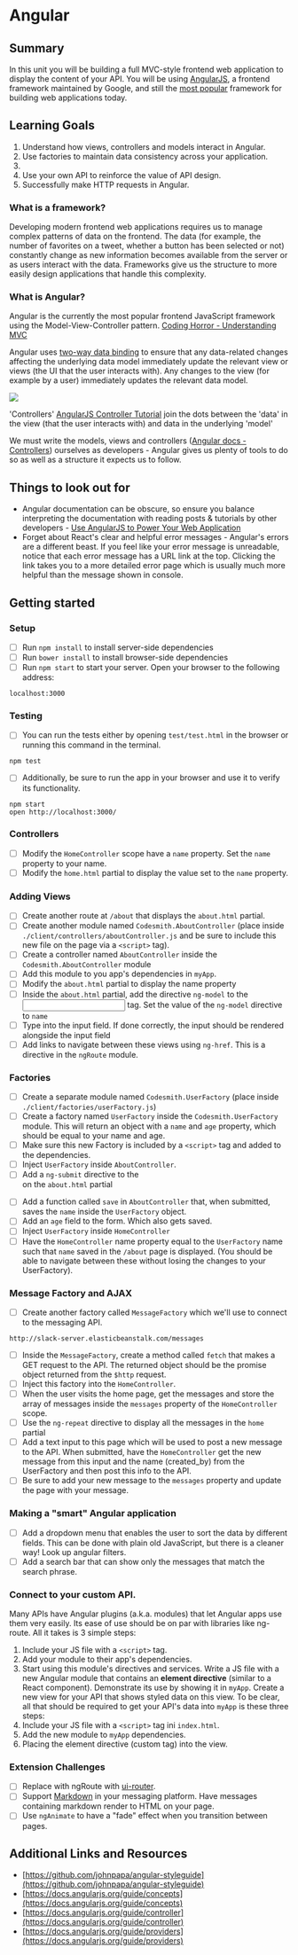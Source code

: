 # Angular

## Summary

In this unit you will be building a full MVC-style frontend web application to display the content of your API. You will be using [AngularJS](https://angularjs.org/), a frontend framework maintained by Google, and still the [most popular](https://www.airpair.com/js/javascript-framework-comparison) framework for building web applications today.

## Learning Goals

1. Understand how views, controllers and models interact in Angular.
2. Use factories to maintain data consistency across your application.
3. 
4. Use your own API to reinforce the value of API design.
5. Successfully make HTTP requests in Angular.

### What is a framework?

Developing modern frontend web applications requires us to manage complex patterns of data on the frontend. The data (for example, the number of favorites on a tweet, whether a button has been selected or not) constantly change as new information becomes available from the server or as users interact with the data. Frameworks give us the structure to more easily design applications that handle this complexity. 

### What is Angular?

Angular is the currently the most popular frontend JavaScript framework using the Model-View-Controller pattern. [Coding Horror - Understanding MVC](http://blog.codinghorror.com/understanding-model-view-controller/)

Angular uses [two-way data binding](https://docs.angularjs.org/tutorial/step_04) to ensure that any data-related changes affecting the underlying data model immediately update the relevant view or views (the UI that the user interacts with). Any changes to the view (for example by a user) immediately updates the relevant data model. 

![](https://www.dropbox.com/s/lj2013fj1e8c213/Screenshot%202015-10-26%2008.09.55.png?dl=1)

'Controllers' [AngularJS Controller Tutorial](http://viralpatel.net/blogs/angularjs-controller-tutorial/) join the dots between the 'data' in the view (that the user interacts with) and data in the underlying 'model'

We must write the models, views and controllers ([Angular docs - Controllers](https://docs.angularjs.org/guide/controller)) ourselves as developers - Angular gives us plenty of tools to do so as well as a structure it expects us to follow.

## Things to look out for

* Angular documentation can be obscure, so ensure you balance interpreting the documentation with reading posts & tutorials by other developers - [Use AngularJS to Power Your Web Application](http://www.yearofmoo.com/2012/08/use-angularjs-to-power-your-web-application.html)
* Forget about React's clear and helpful error messages - Angular's errors are a different beast. If you feel like your error message is unreadable, notice that each error message has a URL link at the top. Clicking the link takes you to a more detailed error page which is usually much more helpful than the message shown in console.

## Getting started

### Setup

- [ ] Run `npm install` to install server-side dependencies
- [ ] Run `bower install` to install browser-side dependencies
- [ ] Run `npm start` to start your server. Open your browser to the following address:
```
localhost:3000
```

### Testing
- [ ] You can run the tests either by opening `test/test.html` in the browser or running this command in the terminal.
```
npm test
```
- [ ] Additionally, be sure to run the app in your browser and use it to verify its functionality.
```
npm start
open http://localhost:3000/
```

### Controllers
- [ ] Modify the `HomeController` scope have a `name` property. Set the `name` property to your name.
- [ ] Modify the `home.html` partial to display the value set to the `name` property.

### Adding Views
- [ ] Create another route at `/about` that displays the `about.html` partial.
- [ ] Create another module named `Codesmith.AboutController` (place inside `./client/controllers/aboutController.js` and be sure to include this new file on the page via a `<script>` tag).
- [ ] Create a controller named `AboutController` inside the `Codesmith.AboutController` module
- [ ] Add this module to you app's dependencies in `myApp`.
- [ ] Modify the `about.html` partial to display the name property
- [ ] Inside the `about.html` partial, add the directive `ng-model` to the <input> tag. Set the value of the `ng-model` directive to `name`
- [ ] Type into the input field. If done correctly, the input should be rendered alongside the input field
- [ ] Add links to navigate between these views using `ng-href`. This is a directive in the `ngRoute` module.

### Factories
- [ ] Create a separate module named `Codesmith.UserFactory` (place inside `./client/factories/userFactory.js`)
- [ ] Create a factory named `UserFactory` inside the `Codesmith.UserFactory` module. This will return an object with a `name` and `age` property, which should be equal to your name and age.
- [ ] Make sure this new Factory is included by a `<script>` tag and added to the dependencies.
- [ ] Inject `UserFactory` inside `AboutController`.
- [ ] Add a `ng-submit` directive to the <form> on the `about.html` partial
- [ ] Add a function called `save` in `AboutController` that, when submitted, saves the `name` inside the `UserFactory` object.
- [ ] Add an `age` field to the form. Which also gets saved.
- [ ] Inject `UserFactory` inside `HomeController`
- [ ] Have the `HomeController` name property equal to the `UserFactory` name such that `name` saved in the `/about` page is displayed. (You should be able to navigate between these without losing the changes to your UserFactory).

### Message Factory and AJAX
- [ ] Create another factory called `MessageFactory` which we'll use to connect to the messaging API.
```
http://slack-server.elasticbeanstalk.com/messages
```
- [ ] Inside the `MessageFactory`, create a method called `fetch` that makes a GET request to the API. The returned object should be the promise object returned from the `$http` request.
- [ ] Inject this factory into the `HomeController`.
- [ ] When the user visits the home page, get the messages and store the array of messages inside the `messages` property of the `HomeController` scope.
- [ ] Use the `ng-repeat` directive to display all the messages in the `home` partial
- [ ] Add a text input to this page which will be used to post a new message to the API. When submitted, have the `HomeController` get the new message from this input and the name (created_by) from the UserFactory and then post this info to the API.
- [ ] Be sure to add your new message to the `messages` property and update the page with your message.

### Making a "smart" Angular application
- [ ] Add a dropdown menu that enables the user to sort the data by different fields. This can be done with plain old JavaScript, but there is a cleaner way! Look up angular filters.
- [ ] Add a search bar that can show only the messages that match the search phrase. 

### Connect to your custom API.
Many APIs have Angular plugins (a.k.a. modules) that let Angular apps use them very easily. Its ease of use should be on par with libraries like ng-route. All it takes is 3 simple steps:
  1. Include your JS file with a `<script>` tag.
  2. Add your module to their app's dependencies.
  3. Start using this module's directives and services.
Write a JS file with a new Angular module that contains an **element directive** (similar to a React component). Demonstrate its use by showing it in `myApp`. Create a new view for your API that shows styled data on this view. To be clear, all that should be required to get your API's data into `myApp` is these three steps:
  1. Include your JS file with a `<script>` tag ini `index.html`.
  2. Add the new module to `myApp` dependencies.
  3. Placing the element directive (custom tag) into the view.


### Extension Challenges
- [ ] Replace with ngRoute with [ui-router](https://github.com/angular-ui/ui-router).
- [ ] Support [Markdown](https://github.com/adam-p/markdown-here/wiki/Markdown-Cheatsheet) in your messaging platform. Have messages containing markdown render to HTML on your page.
- [ ] Use `ngAnimate` to have a "fade" effect when you transition between pages.

## Additional Links and Resources
- [https://github.com/johnpapa/angular-styleguide](https://github.com/johnpapa/angular-styleguide)
- [https://docs.angularjs.org/guide/concepts](https://docs.angularjs.org/guide/concepts)
- [https://docs.angularjs.org/guide/controller](https://docs.angularjs.org/guide/controller)
- [https://docs.angularjs.org/guide/providers](https://docs.angularjs.org/guide/providers)
